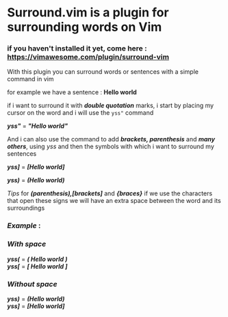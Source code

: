 # Surround.vim is a plugin for surrounding words on Vim

### if you haven't installed it yet, come here : https://vimawesome.com/plugin/surround-vim

With this plugin you can surround words or sentences with a simple command in vim

for example we have a sentence : **Hello world** 

if i want to surround it with ***double quotation*** marks, i start by placing my cursor on the word and i will use the `yss"` command

***yss"*** = ***"Hello world"***

And i can also use the command to add ***brackets, parenthesis*** and ***many others***, using *yss* and then the symbols with which i want to surround my sentences

***yss]*** = ***[Hello world]***

***yss)*** = ***(Hello world)***

*Tips* for ***(parenthesis),[brackets]*** and ***{braces}*** if we use the characters that open these signs we will have an extra space between the word and its surroundings

### ***Example*** : 

### ***With space***

***yss(*** = ***( Hello world )***  
***yss[*** = ***[ Hello world ]***

### ***Without space***

***yss)*** = ***(Hello world)***  
***yss]*** = ***[Hello world]***
